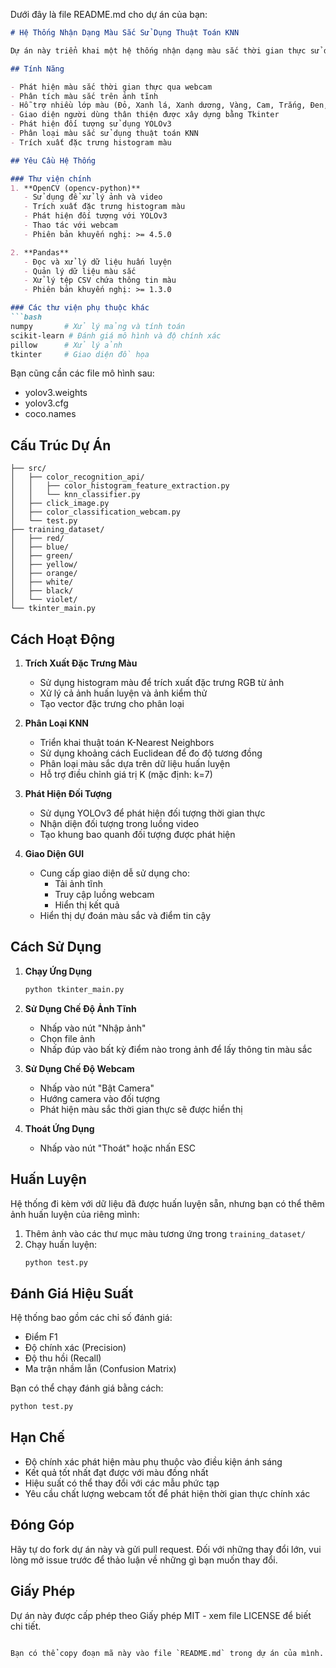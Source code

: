 Dưới đây là file README.md cho dự án của bạn:

```markdown
# Hệ Thống Nhận Dạng Màu Sắc Sử Dụng Thuật Toán KNN

Dự án này triển khai một hệ thống nhận dạng màu sắc thời gian thực sử dụng thuật toán K-Nearest Neighbors (KNN) và histogram màu. Hệ thống có thể phát hiện và phân loại màu sắc trong cả ảnh tĩnh và luồng video thời gian thực thông qua webcam.

## Tính Năng

- Phát hiện màu sắc thời gian thực qua webcam
- Phân tích màu sắc trên ảnh tĩnh
- Hỗ trợ nhiều lớp màu (Đỏ, Xanh lá, Xanh dương, Vàng, Cam, Trắng, Đen, Tím)
- Giao diện người dùng thân thiện được xây dựng bằng Tkinter
- Phát hiện đối tượng sử dụng YOLOv3
- Phân loại màu sắc sử dụng thuật toán KNN
- Trích xuất đặc trưng histogram màu

## Yêu Cầu Hệ Thống

### Thư viện chính
1. **OpenCV (opencv-python)**
   - Sử dụng để xử lý ảnh và video
   - Trích xuất đặc trưng histogram màu
   - Phát hiện đối tượng với YOLOv3
   - Thao tác với webcam
   - Phiên bản khuyến nghị: >= 4.5.0

2. **Pandas**
   - Đọc và xử lý dữ liệu huấn luyện
   - Quản lý dữ liệu màu sắc
   - Xử lý tệp CSV chứa thông tin màu
   - Phiên bản khuyến nghị: >= 1.3.0

### Các thư viện phụ thuộc khác
```bash
numpy       # Xử lý mảng và tính toán
scikit-learn # Đánh giá mô hình và độ chính xác
pillow      # Xử lý ảnh
tkinter     # Giao diện đồ họa
```

Bạn cũng cần các file mô hình sau:
- yolov3.weights
- yolov3.cfg
- coco.names

## Cấu Trúc Dự Án

```
├── src/
│   ├── color_recognition_api/
│   │   ├── color_histogram_feature_extraction.py
│   │   └── knn_classifier.py
│   ├── click_image.py
│   ├── color_classification_webcam.py
│   └── test.py
├── training_dataset/
│   ├── red/
│   ├── blue/
│   ├── green/
│   ├── yellow/
│   ├── orange/
│   ├── white/
│   ├── black/
│   └── violet/
└── tkinter_main.py
```

## Cách Hoạt Động

1. **Trích Xuất Đặc Trưng Màu**
   - Sử dụng histogram màu để trích xuất đặc trưng RGB từ ảnh
   - Xử lý cả ảnh huấn luyện và ảnh kiểm thử
   - Tạo vector đặc trưng cho phân loại

2. **Phân Loại KNN**
   - Triển khai thuật toán K-Nearest Neighbors
   - Sử dụng khoảng cách Euclidean để đo độ tương đồng
   - Phân loại màu sắc dựa trên dữ liệu huấn luyện
   - Hỗ trợ điều chỉnh giá trị K (mặc định: k=7)

3. **Phát Hiện Đối Tượng**
   - Sử dụng YOLOv3 để phát hiện đối tượng thời gian thực
   - Nhận diện đối tượng trong luồng video
   - Tạo khung bao quanh đối tượng được phát hiện

4. **Giao Diện GUI**
   - Cung cấp giao diện dễ sử dụng cho:
     - Tải ảnh tĩnh
     - Truy cập luồng webcam
     - Hiển thị kết quả
   - Hiển thị dự đoán màu sắc và điểm tin cậy

## Cách Sử Dụng

1. **Chạy Ứng Dụng**
   ```bash
   python tkinter_main.py
   ```

2. **Sử Dụng Chế Độ Ảnh Tĩnh**
   - Nhấp vào nút "Nhập ảnh"
   - Chọn file ảnh
   - Nhấp đúp vào bất kỳ điểm nào trong ảnh để lấy thông tin màu sắc

3. **Sử Dụng Chế Độ Webcam**
   - Nhấp vào nút "Bật Camera"
   - Hướng camera vào đối tượng
   - Phát hiện màu sắc thời gian thực sẽ được hiển thị

4. **Thoát Ứng Dụng**
   - Nhấp vào nút "Thoát" hoặc nhấn ESC

## Huấn Luyện

Hệ thống đi kèm với dữ liệu đã được huấn luyện sẵn, nhưng bạn có thể thêm ảnh huấn luyện của riêng mình:

1. Thêm ảnh vào các thư mục màu tương ứng trong `training_dataset/`
2. Chạy huấn luyện:
   ```bash
   python test.py
   ```

## Đánh Giá Hiệu Suất

Hệ thống bao gồm các chỉ số đánh giá:
- Điểm F1
- Độ chính xác (Precision)
- Độ thu hồi (Recall)
- Ma trận nhầm lẫn (Confusion Matrix)

Bạn có thể chạy đánh giá bằng cách:
```bash
python test.py
```

## Hạn Chế

- Độ chính xác phát hiện màu phụ thuộc vào điều kiện ánh sáng
- Kết quả tốt nhất đạt được với màu đồng nhất
- Hiệu suất có thể thay đổi với các mẫu phức tạp
- Yêu cầu chất lượng webcam tốt để phát hiện thời gian thực chính xác

## Đóng Góp

Hãy tự do fork dự án này và gửi pull request. Đối với những thay đổi lớn, vui lòng mở issue trước để thảo luận về những gì bạn muốn thay đổi.

## Giấy Phép

Dự án này được cấp phép theo Giấy phép MIT - xem file LICENSE để biết chi tiết.
```

Bạn có thể copy đoạn mã này vào file `README.md` trong dự án của mình.
